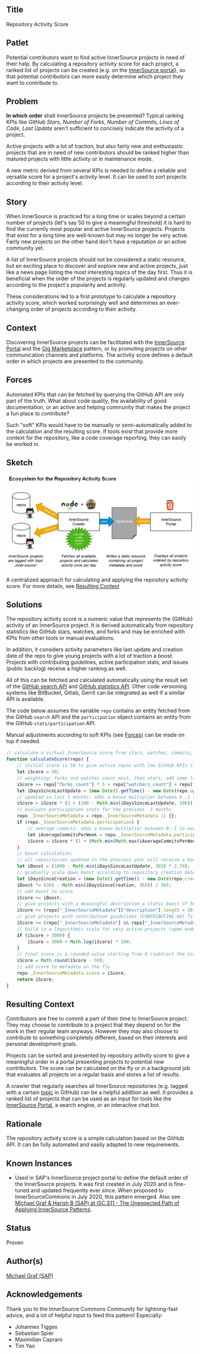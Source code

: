 ## Title

Repository Activity Score

## Patlet

Potential contributors want to find active InnerSource projects in need of their help. By calculating a repository activity score for each project, a ranked list of projects can be created (e.g. on the [InnerSource portal](innersource-portal.md)), so that potential contributors can more easily determine which project they want to contribute to.

## Problem

**In which order** shall InnerSource projects be presented? Typical ranking KPIs like *GitHub Stars*, *Number of Forks*, *Number of Commits*, *Lines of Code*,  *Last Update* aren't sufficient to concisely indicate the activity of a project.

Active projects with a lot of traction, but also fairly new and enthusiastic projects that are in need of new contributors should be ranked higher than matured projects with little activity or in maintenance mode.

A new metric derived from several KPIs is needed to define a reliable and versatile score for a project's activity level.
It can be used to sort projects according to their activity level.

## Story

When InnerSource is practiced for a long time or scales beyond a certain number of projects (let's say 50 to give a meaningful threshold) it is hard to find the currently most popular and active InnerSource projects. Projects that exist for a long time are well-known but may no longer be very active. Fairly new projects on the other hand don't have a reputation or an active community yet.

A list of InnerSource projects should not be considered a static resource, but an exciting place to discover and explore new and active projects, just like a news page listing the most interesting topics of the day first. Thus it is beneficial when the order of the projects is regularly updated and changes according to the project's popularity and activity.   

These considerations led to a first prototype to calculate a repository activity score, which worked surprisingly well and determines an ever-changing order of projects according to their activity.

## Context

Discovering InnerSource projects can be facilitated with the [InnerSource Portal](innersource-portal.md) and the [Gig Marketplace](gig-marketplace.md) pattern, or by promoting projects on other communication channels and platforms. The activity score defines a default order in which projects are presented to the community.

## Forces

Automated KPIs that can be fetched by querying the GitHub API are only part of the truth. What about code quality, the availability of good documentation, or an active and helping community that makes the project a fun place to contribute?

Such "soft" KPIs would have to be manually or semi-automatically added to the calculation and the resulting score. If tools exist that provide more context for the repository, like a code coverage reporting, they can easily be worked in.

## Sketch

![Ecosystem for the Repository Activity Score](../../assets/img/repository_activity_score.png)

A centralized approach for calculating and applying the repository activity score. For more details, see [Resulting Context](#resulting-context)

## Solutions

The repository activity score is a numeric value that represents the (GitHub) activity of an InnerSource project. It is derived automatically from repository statistics like GitHub stars, watches, and forks and may be enriched with KPIs from other tools or manual evaluations.

In addition, it considers activity parameters like last update and creation date of the repo to give young projects with a lot of traction a boost.
Projects with contributing guidelines, active participation stats, and issues (public backlog) receive a higher ranking as well.

All of this can be fetched and calculated automatically using the result set of the [GitHub search API](https://developer.github.com/v3/search/#search-repositories) and [GitHub statistics API](https://developer.github.com/v3/repos/statistics/). Other code versioning systems like BitBucket, Gitlab, Gerrit can be integrated as well if a similar API is available.

The code below assumes the variable `repo` contains an entity fetched from the GitHub `search` API and the `participation` object contains an entity from the GitHub `stats/participation` API.

Manual adjustments according to soft KPIs (see [Forces](#forces)) can be made on top if needed.

``` javascript
// calculate a virtual InnerSource score from stars, watches, commits, and issues
function calculateScore(repo) {
    // initial score is 50 to give active repos with low GitHub KPIs (forks, watchers, stars) a better starting point
    let iScore = 50;
    // weighting: forks and watches count most, then stars, add some little score for open issues, too
    iScore += repo["forks_count"] * 5 + repo["watchers_count"] + repo["stargazers_count"] / 3 + repo["open_issues_count"] / 5;
    let iDaysSinceLastUpdate = (new Date().getTime() - new Date(repo.updated_at).getTime()) / 1000 / 86400;
    // updated in last 3 months: adds a bonus multiplier between 0..1 to overall score (1 = updated today, 0 = updated more than 100 days ago)
    iScore = iScore * (1 + (100 - Math.min(iDaysSinceLastUpdate, 100)) / 100);
    // evaluate participation stats for the previous  3 months
    repo._InnerSourceMetadata = repo._InnerSourceMetadata || {};
    if (repo._InnerSourceMetadata.participation) {
        // average commits: adds a bonus multiplier between 0..1 to overall score (1 = >10 commits per week, 0 = less than 3 commits per week)
        let iAverageCommitsPerWeek = repo._InnerSourceMetadata.participation.slice(repo._InnerSourceMetadata.participation - 13).reduce((a, b) => a + b) / 13;
        iScore = iScore * (1 + (Math.min(Math.max(iAverageCommitsPerWeek - 3, 0), 7)) / 7);
    }
    // boost calculation:
    // all repositories updated in the previous year will receive a boost of maximum 1000 declining by days since last update
    let iBoost = (1000 - Math.min(iDaysSinceLastUpdate, 365) * 2.74);
    // gradually scale down boost according to repository creation date to mix with "real" engagement stats
    let iDaysSinceCreation = (new Date().getTime() - new Date(repo.created_at).getTime()) / 1000 / 86400;
    iBoost *= (365 - Math.min(iDaysSinceCreation, 365)) / 365;
    // add boost to score
    iScore += iBoost;
    // give projects with a meaningful description a static boost of 50
    iScore += (repo["_InnerSourceMetadata"]["description"].length > 30 || repo["_InnerSourceMetadata"] && repo["_InnerSourceMetadata"]["motivation"].length > 30 ? 50 : 0);
    // give projects with contribution guidelines (CONTRIBUTING.md) file a static boost of 100
    iScore += (repo["_InnerSourceMetadata"] && repo["_InnerSourceMetadata"]["guidelines"] ? 100 : 0);
    // build in a logarithmic scale for very active projects (open ended but stabilizing around 5000)
    if (iScore > 3000) {
        iScore = 3000 + Math.log(iScore) * 100;
    }
    // final score is a rounded value starting from 0 (subtract the initial value)
    iScore = Math.round(iScore - 50);
    // add score to metadata on the fly
    repo._InnerSourceMetadata.score = iScore;
    return iScore;
}
```

## Resulting Context

Contributors are free to commit a part of their time to InnerSource project. They may choose to contribute to a project that they depend on for the work in their regular team anyways. However they may also choose to contribute to something completely different, based on their interests and personal development goals.

Projects can be sorted and presented by repository activity score to give a meaningful order in a portal presenting projects to potential new contributors. The score can be calculated on the fly or in a background job that evaluates all projects on a regular basis and stores a list of results.

A crawler that regularly searches all InnerSource repositories (e.g. tagged with a certain [topic](https://github.com/topics) in GitHub) can be a helpful addition as well. It provides a ranked list of projects that can be used as an input for tools like the [InnerSource Portal](innersource-portal.md), a search engine, or an interactive chat bot.

## Rationale

The repository activity score is a simple calculation based on the GitHub API. It can be fully automated and easily adapted to new requirements.

## Known Instances

* Used in SAP's InnerSource project portal to define the default order of the InnerSource projects. It was first created in July 2020 and is fine-tuned and updated frequently ever since. When proposed to InnerSourceCommons in July 2020, this pattern emerged. Also see [Michael Graf & Harish B (SAP) at ISC.S11 - The Unexpected Path of Applying InnerSource Patterns](https://www.youtube.com/watch?v=6r9QOw9dcQo&list=PLCH-i0B0otNQZQt_QzGR9Il_kE4C6cQRy&index=6).

## Status

Proven

## Author(s)

[Michael Graf (SAP)](mailto:mi.graf@sap.com)

## Acknowledgements

Thank you to the InnerSource Commons Community for lightning-fast advice, and a lot of helpful input to feed this pattern! Especially:
* Johannes Tigges
* Sebastian Spier
* Maximilian Capraro
* Tim Yao
